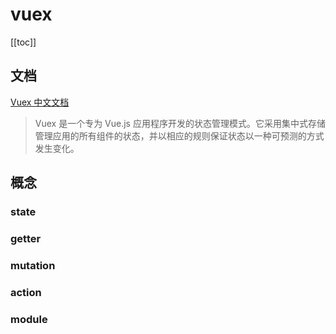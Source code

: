 # vuex

[[toc]]

## 文档

[Vuex 中文文档](https://vuex.vuejs.org/zh/)

> Vuex 是一个专为 Vue.js 应用程序开发的状态管理模式。它采用集中式存储管理应用的所有组件的状态，并以相应的规则保证状态以一种可预测的方式发生变化。

## 概念

### state

### getter

### mutation

### action

### module
